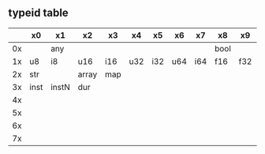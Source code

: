 ## typeid table
|    | x0   | x1    | x2    | x3  | x4  | x5  | x6  | x7  | x8   | x9   | xa  | xb  | xc    | xd    | xe    | xf   |
|----|------|-------|-------|-----|-----|-----|-----|-----|------|------|-----|-----|-------|-------|-------|------|
| 0x |      | any   |       |     |     |     |     |     | bool |      |     |     |       |       |       |      |
| 1x | u8   | i8    | u16   | i16 | u32 | i32 | u64 | i64 | f16  | f32  | f64 |     | vuint | vint  | buint | bint |
| 2x | str  |       | array | map |     |     |     |     |      |      |     |     |       |       |       |      |
| 3x | inst | instN | dur   |     |     |     |     |     |      |      |     |     |       |       |       |      |
| 4x |      |       |       |     |     |     |     |     |      |      |     |     |       |       |       |      |
| 5x |      |       |       |     |     |     |     |     |      |      |     |     |       |       |       |      |
| 6x |      |       |       |     |     |     |     |     |      |      |     |     |       |       |       |      |
| 7x |      |       |       |     |     |     |     |     |      |      |     |     |       |       |       |      |
